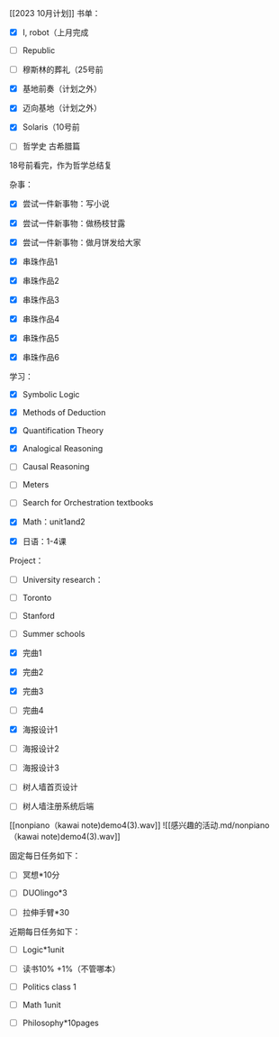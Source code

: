 [[2023 10月计划]]
书单：

- [x] I, robot（上月完成

- [ ] Republic

- [ ] 穆斯林的葬礼（25号前

- [x] 基地前奏（计划之外）

- [x] 迈向基地（计划之外）

- [x] Solaris（10号前

- [ ] 哲学史 古希腊篇

18号前看完，作为哲学总结复



杂事：

- [x] 尝试一件新事物：写小说

- [x] 尝试一件新事物：做杨枝甘露

- [x] 尝试一件新事物：做月饼发给大家

- [x] 串珠作品1

- [x] 串珠作品2

- [x] 串珠作品3

- [x] 串珠作品4

- [x] 串珠作品5

- [x] 串珠作品6

  
  

学习：

- [x] Symbolic Logic

- [x] Methods of Deduction

- [x] Quantification Theory

- [x] Analogical Reasoning

- [ ] Causal Reasoning

  

- [ ] Meters

- [ ] Search for Orchestration textbooks

- [x] Math：unit1and2

- [x] 日语：1-4课

Project：

- [ ] University research：
- [ ] Toronto
- [ ] Stanford
- [ ] Summer schools

  

- [x] 完曲1

- [x] 完曲2

- [x] 完曲3

- [ ] 完曲4

- [x] 海报设计1

- [ ] 海报设计2

- [ ] 海报设计3

- [ ] 树人墙首页设计

- [ ] 树人墙注册系统后端

  
[[nonpiano（kawai note)demo4(3).wav]]
![[感兴趣的活动.md/nonpiano（kawai note)demo4(3).wav]]

  

固定每日任务如下：

- [ ] 冥想*10分

- [ ] DUOlingo*3

- [ ] 拉伸手臂*30

近期每日任务如下：

- [ ] Logic*1unit

- [ ] 读书10% +1%（不管哪本）

- [ ] Politics class 1

- [ ] Math 1unit

- [ ] Philosophy*10pages